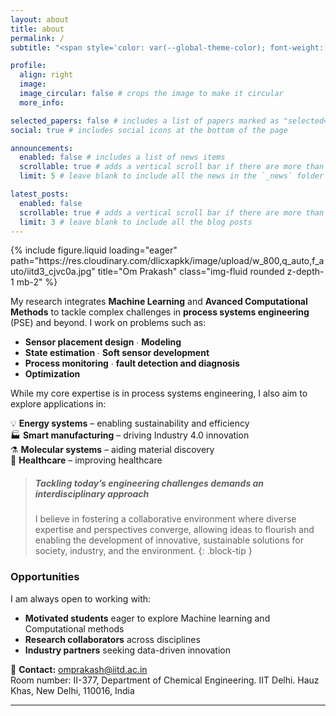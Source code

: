 ```yaml
---
layout: about
title: about
permalink: /
subtitle: "<span style='color: var(--global-theme-color); font-weight: bold; font-size: 1.5em;'>Intelligent Process Analytics Lab</span>" # <a href='#'>Affiliations</a>. Address. Contacts. Motto. Etc.

profile:
  align: right
  image: 
  image_circular: false # crops the image to make it circular
  more_info:

selected_papers: false # includes a list of papers marked as "selected={true}"
social: true # includes social icons at the bottom of the page

announcements:
  enabled: false # includes a list of news items
  scrollable: true # adds a vertical scroll bar if there are more than 3 news items
  limit: 5 # leave blank to include all the news in the `_news` folder

latest_posts:
  enabled: false
  scrollable: true # adds a vertical scroll bar if there are more than 3 new posts items
  limit: 3 # leave blank to include all the blog posts
---
```

<div class="container-fluid text-center px-0">
  {% include figure.liquid loading="eager" path="https://res.cloudinary.com/dlicxapkk/image/upload/w_800,q_auto,f_auto/iitd3_cjvc0a.jpg" 
  title="Om Prakash" class="img-fluid rounded z-depth-1 mb-2" %}
</div>

  
<!-- My research applies **machine learning** and **advanced computational methods** to solve complex problems in process systems engineering. I work on topics such as sensor placement design, process modeling, estimation, soft sensing, process monitoring, fault detection and diagnosis, using techniques like supervise/unsupervised machine learning, dynamic mode decomposition, variational inference, Kalman filtering, reinforcement learning, and optimization. While rooted in process systems, my work also aims to impact energy systems, smart manufacturing, molecular systems, and healthcare applications.

If you are excited to work or collaborate on such topics, please feel free to reach out to me [(Email: abc@iitd.ac.in)](mailto:abc@iitd.ac.in) -->


My research integrates <span style='color: var(--global-theme-color); font-weight: bold; font-size: 1em;'>Machine Learning</span> and <span style='color: var(--global-theme-color); font-weight: bold; font-size: 1em;'>Avanced Computational Methods</span> to tackle complex challenges in **process systems engineering** (PSE) and beyond. I work on problems such as:

- **Sensor placement design** ∙ **Modeling**
- **State estimation** ∙ **Soft sensor development** 
- **Process monitoring** ∙ **fault detection and diagnosis**
- **Optimization**

<!-- To address these, I use methods including ∙ *Supervised & Unsupervised Machine Learning* ∙ *Optimization* ∙ *Dynamic Mode Decomposition (DMD)* ∙ *Variational Inference* ∙ *Kalman Filtering*.  -->

<!-- I address these challenges using methods such as ∙ *Supervised & Unsupervised Machine Learning* ∙ *Optimization* ∙ *Dynamic Mode Decomposition (DMD)* ∙ *Variational Inference* ∙ *Kalman Filtering*.  -->

While my core expertise is in process systems engineering, I also aim to explore applications in:

<!-- :bulb:
:factory:
:molecule:
:dna:
:alembic:
:microscope:
:stethoscope: -->

:bulb: **Energy systems** – enabling sustainability and efficiency  
:factory: **Smart manufacturing** – driving Industry 4.0 innovation  
:alembic: **Molecular systems** – aiding material discovery  
:dna: **Healthcare** – improving healthcare 


<!-- > **Tackling today’s engineering challenges demands an interdisciplinary approach.**  
> I believe in fostering a collaborative environment where diverse expertise and perspectives converge, allowing ideas to flourish and enabling the development of innovative, sustainable solutions for society, industry, and the environment. -->

> ##### **Tackling today’s engineering challenges demands an interdisciplinary approach**
> I believe in fostering a collaborative environment where diverse expertise and perspectives converge, allowing ideas to flourish and enabling the development of innovative, sustainable solutions for society, industry, and the environment.
{: .block-tip }

### Opportunities
I am always open to working with:

- **Motivated students** eager to explore Machine learning and Computational methods  
- **Research collaborators** across disciplines  
- **Industry partners** seeking data-driven innovation  

:email: **Contact:** [omprakash@iitd.ac.in](mailto:omprakash@iitd.ac.in)  
Room number: II-377, Department of Chemical Engineering. IIT Delhi. Hauz Khas, New Delhi, 110016, India

---
<!-- 
## Quick Links
- [Research Areas](/research)  
- [Publications](/publications)  
- [Blog](/blog)  
- [Open Positions](/open-positions) _(coming soon)_  

--- -->